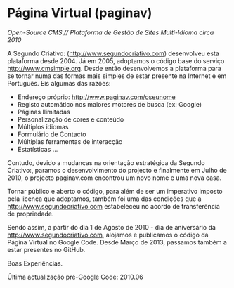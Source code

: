 Página Virtual (paginav)
========================

*Open-Source CMS // Plataforma de Gestão de Sites Multi-Idioma circa 2010*

A Segundo Criativo: (http://www.segundocriativo.com) desenvolveu esta plataforma desde 2004. Já em 2005, adoptamos o código base do serviço http://www.cmsimple.org. Desde então desenvolvemos a plataforma para se tornar numa das formas mais simples de estar presente na Internet e em Português. Eis algumas das razões:

* Endereço próprio: http://www.paginav.com/oseunome
* Registo automático nos maiores motores de busca (ex: Google)
* Páginas Ilimitadas
* Personalização de cores e conteúdo
* Múltiplos idiomas
* Formulário de Contacto
* Múltiplas ferramentas de interacção
* Estatísticas
...

Contudo, devido a mudanças na orientação estratégica da Segundo Criativo:, paramos o desenvolvimento do projecto e finalmente em Julho de 2010, o projecto paginav.com encontrou um novo nome e uma nova casa.

Tornar público e aberto o código, para além de ser um imperativo imposto pela licença que adoptamos, também foi uma das condições que a http://www.segundocriativo.com estabeleceu no acordo de transferência de propriedade.

Sendo assim, a partir do dia 1 de Agosto de 2010 - dia de aniversário da http://www.segundocriativo.com, alojamos e publicamos o código da Página Virtual no Google Code. Desde Março de 2013, passamos também a estar presentes no GitHub.

Boas Experiências.

Última actualização pré-Google Code: 2010.06
